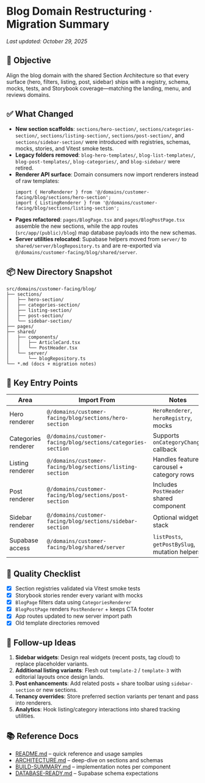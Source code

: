 # Blog Domain Restructuring · Migration Summary

_Last updated: October 29, 2025_

## 🎯 Objective
Align the blog domain with the shared Section Architecture so that every surface (hero, filters, listing, post, sidebar) ships with a registry, schema, mocks, tests, and Storybook coverage—matching the landing, menu, and reviews domains.

## ✅ What Changed

- **New section scaffolds**: `sections/hero-section/`, `sections/categories-section/`, `sections/listing-section/`, `sections/post-section/`, and `sections/sidebar-section/` were introduced with registries, schemas, mocks, stories, and Vitest smoke tests.
- **Legacy folders removed**: `blog-hero-templates/`, `blog-list-templates/`, `blog-post-templates/`, `blog-categories/`, and `blog-sidebar/` were retired.
- **Renderer API surface**: Domain consumers now import renderers instead of raw templates:
  ```tsx
  import { HeroRenderer } from '@/domains/customer-facing/blog/sections/hero-section';
  import { ListingRenderer } from '@/domains/customer-facing/blog/sections/listing-section';
  ```
- **Pages refactored**: `pages/BlogPage.tsx` and `pages/BlogPostPage.tsx` assemble the new sections, while the app routes (`src/app/(public)/blog`) map database payloads into the new schemas.
- **Server utilities relocated**: Supabase helpers moved from `server/` to `shared/server/blogRepository.ts` and are re-exported via `@/domains/customer-facing/blog/shared/server`.

## 📦 New Directory Snapshot

```
src/domains/customer-facing/blog/
├── sections/
│   ├── hero-section/
│   ├── categories-section/
│   ├── listing-section/
│   ├── post-section/
│   └── sidebar-section/
├── pages/
├── shared/
│   ├── components/
│   │   ├── ArticleCard.tsx
│   │   └── PostHeader.tsx
│   └── server/
│       └── blogRepository.ts
└── *.md (docs + migration notes)
```

## 🔗 Key Entry Points

| Area | Import From | Notes |
| --- | --- | --- |
| Hero renderer | `@/domains/customer-facing/blog/sections/hero-section` | `HeroRenderer`, `heroRegistry`, mocks |
| Categories renderer | `@/domains/customer-facing/blog/sections/categories-section` | Supports `onCategoryChange` callback |
| Listing renderer | `@/domains/customer-facing/blog/sections/listing-section` | Handles featured carousel + category rows |
| Post renderer | `@/domains/customer-facing/blog/sections/post-section` | Includes `PostHeader` shared component |
| Sidebar renderer | `@/domains/customer-facing/blog/sections/sidebar-section` | Optional widgets stack |
| Supabase access | `@/domains/customer-facing/blog/shared/server` | `listPosts`, `getPostBySlug`, mutation helpers |

## 🧪 Quality Checklist

- [x] Section registries validated via Vitest smoke tests
- [x] Storybook stories render every variant with mocks
- [x] `BlogPage` filters data using `CategoriesRenderer`
- [x] `BlogPostPage` renders `PostRenderer` + keeps CTA footer
- [x] App routes updated to new server import path
- [x] Old template directories removed

## 🚀 Follow-up Ideas

1. **Sidebar widgets**: Design real widgets (recent posts, tag cloud) to replace placeholder variants.
2. **Additional listing variants**: Flesh out `template-2` / `template-3` with editorial layouts once design lands.
3. **Post enhancements**: Add related posts + share toolbar using `sidebar-section` or new sections.
4. **Tenancy overrides**: Store preferred section variants per tenant and pass into renderers.
5. **Analytics**: Hook listing/category interactions into shared tracking utilities.

## 📚 Reference Docs
- [README.md](./README.md) – quick reference and usage samples
- [ARCHITECTURE.md](./ARCHITECTURE.md) – deep-dive on sections and schemas
- [BUILD-SUMMARY.md](./BUILD-SUMMARY.md) – implementation notes per component
- [DATABASE-READY.md](./DATABASE-READY.md) – Supabase schema expectations

